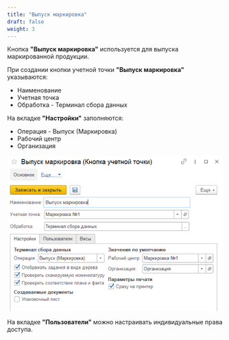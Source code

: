```yaml
---
title: "Выпуск маркировка"
draft: false
weight: 3
---
```


Кнопка **"Выпуск маркировка"** используется для выпуска маркированной продукции.

При создании кнопки учетной точки **"Выпуск маркировка"** указываются:

- Наименование
- Учетная точка
- Обработка - Терминал сбора данных

На вкладке **"Настройки"** заполняются:

- Операция - Выпуск (Маркировка)
- Рабочий центр
- Организация

![3](3.png)

На вкладке **"Пользователи"** можно настраивать индивидуальные права доступа.
